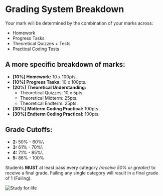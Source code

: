 # Grading System Breakdown

Your mark will be determined by the combination of your marks across:
-  Homework
-  Progress Tasks
-  Theoretical Quizzes + Tests
-  Practical Coding Tests

## A more specific breakdown of marks:

 - **[10%] Homework:** 10 x 100pts.
 - **[10%] Progress Tasks:** 10 x 100pts.
 - **[20%] Theoretical Understanding:**
   - Theoretical Quizzes: 10 x 5pts.
   - Theoretical Midterm: 25pts.
   - Theoretical Endterm: 25pts.
 - **[30%] Midterm Coding Practical:** 100pts.
 - **[30%] Endterm Coding Practical:** 100pts.

## Grade Cutoffs:
- **2:** 50% - 60%\
- **3:** 61% - 70%\
- **4:** 71% - 85%\
- **5:** 86% - 100%

Students **MUST** at least pass every category *(receive 50% or greater)* to receive a final grade. Failing any single category will result in a final grade of 1 (Failing).

![Study for life](http://www.phdcomics.com/comics/archive/phd041816s.gif)
